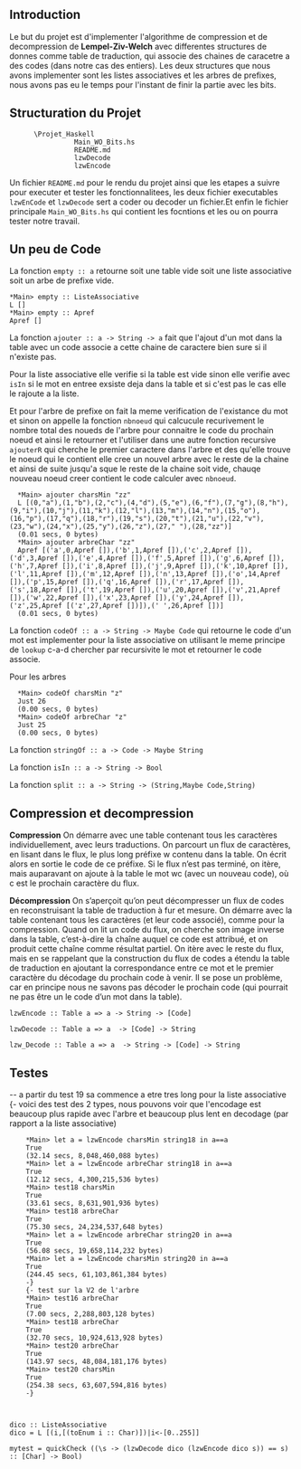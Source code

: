 ## Introduction

  Le but du projet est d'implementer l'algorithme de compression et de decompression de **Lempel-Ziv-Welch** avec differentes structures de donnes comme table de traduction, qui associe des chaines de caracetre a des codes (dans notre cas des entiers).
  Les deux structures que nous avons implementer sont les listes associatives et les arbres de prefixes, nous avons pas eu le temps pour l'instant de finir la partie avec les bits.

## Structuration du Projet

          \Projet_Haskell
                    Main_WO_Bits.hs
                    README.md
                    lzwDecode
                    lzwEncode
                    
  Un fichier `README.md` pour le rendu du projet ainsi que les etapes a suivre pour executer et tester les fonctionnalitees, les deux fichier executables `lzwEnCode` et `lzwDecode` sert a coder ou decoder un fichier.Et enfin le fichier principale `Main_WO_Bits.hs` qui contient les focntions et les ou on pourra tester notre travail.

## Un peu de Code

La fonction `empty :: a` retourne soit une table vide soit une liste associative soit un arbe de prefixe vide.

    *Main> empty :: ListeAssociative 
    L []
    *Main> empty :: Apref 
    Apref []

La fonction `ajouter :: a -> String -> a` fait que l'ajout d'un mot dans la table avec un code associe a cette chaine de caractere bien sure si il n'existe pas.

  Pour la liste associative elle verifie si la table est vide sinon elle verifie avec `isIn` si le mot en entree exsiste deja dans la table et si c'est pas le cas elle le rajoute a la liste.
  
  Et pour l'arbre de prefixe on fait la meme verification de l'existance du mot et sinon  on appelle la fonction `nbnoeud` qui calcucule recurivement le nombre total des noueds de l'arbre pour connaitre le code du prochain noeud et ainsi le retourner et l'utiliser dans une autre fonction recursive `ajouterR` qui cherche le premier caractere dans l'arbre et des qu'elle trouve le noeud qui le contient elle cree un nouvel arbre avec le reste de la chaine et ainsi de suite jusqu'a sque le reste de la chaine soit vide, chauqe nouveau noeud creer contient le code calculer avec `nbnoeud`. 
  
      *Main> ajouter charsMin "zz"
      L [(0,"a"),(1,"b"),(2,"c"),(4,"d"),(5,"e"),(6,"f"),(7,"g"),(8,"h"),(9,"i"),(10,"j"),(11,"k"),(12,"l"),(13,"m"),(14,"n"),(15,"o"),(16,"p"),(17,"q"),(18,"r"),(19,"s"),(20,"t"),(21,"u"),(22,"v"),(23,"w"),(24,"x"),(25,"y"),(26,"z"),(27," "),(28,"zz")]
      (0.01 secs, 0 bytes)
      *Main> ajouter arbreChar "zz"
      Apref [('a',0,Apref []),('b',1,Apref []),('c',2,Apref []),('d',3,Apref []),('e',4,Apref []),('f',5,Apref []),('g',6,Apref []),('h',7,Apref []),('i',8,Apref []),('j',9,Apref []),('k',10,Apref []),('l',11,Apref []),('m',12,Apref []),('n',13,Apref []),('o',14,Apref []),('p',15,Apref []),('q',16,Apref []),('r',17,Apref []),('s',18,Apref []),('t',19,Apref []),('u',20,Apref []),('v',21,Apref []),('w',22,Apref []),('x',23,Apref []),('y',24,Apref []),('z',25,Apref [('z',27,Apref [])]),(' ',26,Apref [])]
      (0.01 secs, 0 bytes)

La fonction `codeOf :: a -> String -> Maybe Code` qui retourne le code d'un mot est implementer pour la liste associative on utilisant le meme principe de `lookup` c-a-d chercher par recursivite le mot et retourner le code associe.

  Pour les arbres

      *Main> codeOf charsMin "z"
      Just 26
      (0.00 secs, 0 bytes)
      *Main> codeOf arbreChar "z"
      Just 25
      (0.00 secs, 0 bytes)

La fonction `stringOf :: a -> Code -> Maybe String`

La fonction `isIn :: a -> String -> Bool`

La fonction `split :: a -> String -> (String,Maybe Code,String)` 

## Compression et decompression

**Compression**
  On démarre avec une table contenant tous les caractères individuellement, avec leurs traductions. On parcourt
un flux de caractères, en lisant dans le flux, le plus long préfixe w contenu dans la table. On écrit alors en
sortie le code de ce préfixe. Si le flux n’est pas terminé, on itère, mais auparavant on ajoute à la table le mot
wc (avec un nouveau code), où c est le prochain caractère du flux.

**Décompression**
  On s’aperçoit qu’on peut décompresser un flux de codes en reconstruisant la table de traduction à fur
et mesure. On démarre avec la table contenant tous les caractères (et leur code associé), comme pour la
compression.
  Quand on lit un code du flux, on cherche son image inverse dans la table, c’est-à-dire la chaîne auquel ce
code est attribué, et on produit cette chaîne comme résultat partiel. On itère avec le reste du flux, mais en se
rappelant que la construction du flux de codes a étendu la table de traduction en ajoutant la correspondance
entre ce mot et le premier caractère du décodage du prochain code à venir.
  Il se pose un problème, car en principe nous ne savons pas décoder le prochain code (qui pourrait ne pas être
un le code d’un mot dans la table).

    lzwEncode :: Table a => a -> String -> [Code]

    lzwDecode :: Table a => a  -> [Code] -> String

    lzw_Decode :: Table a => a  -> String -> [Code] -> String

## Testes

-- a partir du test 19 sa commence a etre tres long pour la liste associative
{- voici des test des 2 types, nous pouvons voir que l'encodage est beaucoup plus rapide avec l'arbre et beaucoup plus lent en decodage (par rapport a la liste associative)

        *Main> let a = lzwEncode charsMin string18 in a==a
        True
        (32.14 secs, 8,048,460,088 bytes)
        *Main> let a = lzwEncode arbreChar string18 in a==a
        True
        (12.12 secs, 4,300,215,536 bytes)
        *Main> test18 charsMin
        True
        (33.61 secs, 8,631,901,936 bytes)
        *Main> test18 arbreChar
        True    
        (75.30 secs, 24,234,537,648 bytes)
        *Main> let a = lzwEncode arbreChar string20 in a==a
        True
        (56.08 secs, 19,658,114,232 bytes)
        *Main> let a = lzwEncode charsMin string20 in a==a
        True
        (244.45 secs, 61,103,861,384 bytes)
        -}
        {- test sur la V2 de l'arbre
        *Main> test16 arbreChar
        True
        (7.00 secs, 2,288,803,128 bytes)
        *Main> test18 arbreChar
        True
        (32.70 secs, 10,924,613,928 bytes)
        *Main> test20 arbreChar
        True
        (143.97 secs, 48,084,181,176 bytes)
        *Main> test20 charsMin
        True
        (254.38 secs, 63,607,594,816 bytes)
        -}



    dico :: ListeAssociative
    dico = L [(i,[(toEnum i :: Char)])|i<-[0..255]]

    mytest = quickCheck ((\s -> (lzwDecode dico (lzwEncode dico s)) == s) :: [Char] -> Bool)
